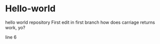 # Hello-world
hello world repository
First edit in first branch
how does carriage returns work, yo?

line 6
